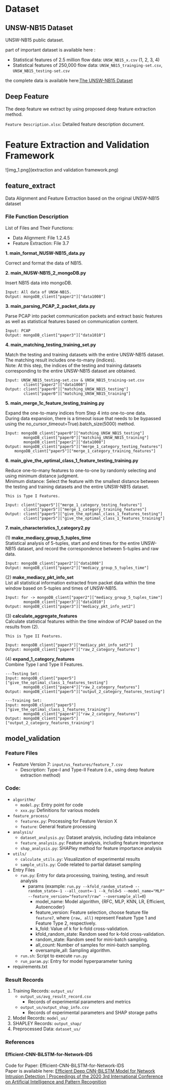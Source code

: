 # Dataset
## UNSW-NB15 Dataset
UNSW-NB15 public dataset.

part of important dataset is available here :
- Statistical features of 2.5 million flow data: `UNSW_NB15_x.csv` (1, 2, 3, 4)
- Statistical features of 250,000 flow data: `UNSW_NB15_trainging-set.csv`, `UNSW_NB15_testing-set.csv`

the complete data is available here:[The UNSW-NB15 Dataset](https://research.unsw.edu.au/projects/unsw-nb15-dataset)
## Deep Feature
The deep feature we extract by using proposed deep feature extraction method.

`Feature Description.xlsx`: Detailed feature description document.

# Feature Extraction and Validation Framework
![img_1.png](extraction and validation framework.png)

## feature_extract
Data Alignment and Feature Extraction based on the original UNSW-NB15 dataset
### File Function Description
List of Files and Their Functions:

- Data Alignment: File 1.2.4.5 
- Feature Extraction: File 3.7

**1. main_format_NUSW-NB15_data.py**

Correct and format the data of NB15.

**2. main_NUSW-NB15_2_mongoDB.py**

Insert NB15 data into mongoDB.  

    Input: All data of UNSW-NB15.  
    Output: mongoDB_client["paper2"]["data1008"]

**3. main_parsing_PCAP_2_packet_data.py**

Parse PCAP into packet communication packets and extract basic features as well as statistical features based on communication content.  

    Input: PCAP  
    Output: mongoDB_client["paper3"]["data1010"]

**4. main_matching_testing_training_set.py**

Match the testing and training datasets with the entire UNSW-NB15 dataset. The matching result includes one-to-many (indices).  
Note: At this step, the indices of the testing and training datasets corresponding to the entire UNSW-NB15 dataset are obtained.  

    Input: UNSW_NB15_testing-set.csv & UNSW_NB15_training-set.csv  
            client["paper2"]["data1008"]  
    Output: client["paper0"]["matching_UNSW_NB15_testing"]  
            client["paper0"]["matching_UNSW_NB15_training"]

**5. main_merge_1c_feature_testing_training.py**

Expand the one-to-many indices from Step 4 into one-to-one data.  
During data expansion, there is a timeout issue that needs to be bypassed using the no_cursor_timeout=True).batch_size(5000) method.  

    Input: mongoDB_client["paper0"]["matching_UNSW_NB15_testing"]  
            mongoDB_client["paper0"]["matching_UNSW_NB15_training"]  
            mongoDB_client["paper2"]["data1008"]  
    Output: mongoDB_client["paper5"]["merge_1_category_testing_features"]  
        mongoDB_client["paper5"]["merge_1_category_training_features"]

**6. main_give_the_optimal_class_1_feature_testing_training.py**

Reduce one-to-many features to one-to-one by randomly selecting and using minimum distance judgment.  
Minimum distance: Select the feature with the smallest distance between the testing and training datasets and the entire UNSW-NB15 dataset.  
    
    This is Type I Features.  
    
    Input: client["paper5"]["merge_1_category_testing_features"]  
            client["paper5"]["merge_1_category_training_features"]  
    Output: client["paper5"]["give_the_optimal_class_1_features_testing"]  
            client["paper5"]["give_the_optimal_class_1_features_training"]


**7. main_characteristics_1_category2.py**

(1) **make_mediacy_group_5_tuples_time**  
Statistical analysis of 5-tuples, start and end times for the entire UNSW-NB15 dataset, and record the correspondence between 5-tuples and raw data.  
    
    Input: mongoDB_client["paper2"]["data1008"]  
    Output: mongoDB_client["paper2"]["mediacy_group_5_tuples_time"]  

(2) **make_mediacy_pkt_info_set**  
List all statistical information extracted from packet data within the time window based on 5-tuples and times of UNSW-NB15.  

    Input: for -> mongoDB_client["paper2"]["mediacy_group_5_tuples_time"]  
            mongoDB_client["paper3"]["data1010"]  
    Output: mongoDB_client["paper3"]["mediacy_pkt_info_set2"]  

(3) **calculate_aggregate_features**  
Calculate statistical features within the time window of PCAP based on the results from (2).  

    This is Type II Features.  

    Input: mongoDB_client["paper3"]["mediacy_pkt_info_set2"]  
    Output: mongoDB_client["paper4"]["raw_2_category_features"]  

(4) **expand_1_category_features**  
Combine Type I and Type II Features.  

    ---Testing Set:  
    Input: mongoDB_client["paper5"]["give_the_optimal_class_1_features_testing"]  
            mongoDB_client["paper4"]["raw_2_category_features"]  
    Output: mongoDB_client["paper5"]["output_2_category_features_testing"]  

    ---Training Set:  
    Input: mongoDB_client["paper5"]["give_the_optimal_class_1_features_training"]  
            mongoDB_client["paper4"]["raw_2_category_features"]  
    Output: mongoDB_client["paper5"]["output_2_category_features_training"]

## model_validation
### Feature Files
- Feature Version 7: `input/us_features/feature_7.csv`
  - Description: Type-I and Type-II Feature (i.e., using deep feature extraction method)
### Code:
- `algorithm/`
  - `model.py`: Entry point for code
  - `xxx.py`: Definitions for various models
- `feature_process/`
  - `featurex.py`: Processing for Feature Version X
  - `feature`: General feature processing
- `analysis/`
  - `dataset_analysis.py`: Dataset analysis, including data imbalance
  - `feature_analysis.py`: Feature analysis, including feature importance
  - `shap_analysis.py`: SHAPley method for feature importance analysis
- `utils/`
  - `calculate_utils.py`: Visualization of experimental results
  - `sample_utils.py`: Code related to partial dataset sampling
- Entry Files
  - `run.py`: Entry for data processing, training, testing, and result analysis 
    - params (example: `run.py --kfold_random_state=0 --random_state=-1 --all_count=-1 --k_fold=5 --model_name="MLP" --feature_version="feature7/raw" --oversample_all=0`)
      - model_name: Model algorithm, {RFC, MLP, KNN, LR, Efficient, Autoencoder}
      - feature_version: Feature selection, choose feature file `feature7`, where `{raw, all}` represent Feature Type 1 and Feature Type 2, respectively.
      - k_fold: Value of k for k-fold cross-validation.
      - kfold_random_state: Random seed for k-fold cross-validation.
      - random_state: Random seed for mini-batch sampling.
      - all_count: Number of samples for mini-batch sampling.
      - oversample_all: Sampling algorithm.
  - `run.sh`: Script to execute `run.py`
  - `run_param.py`: Entry for model hyperparameter tuning
- requirements.txt

### Result Records
1. Training Records: `output_us/`
   - `output_us/avg_result_record.csv`
     - Records of experimental parameters and metrics
   - `output_us/output_shap_info.csv`
     - Records of experimental parameters and SHAP storage paths
2. Model Records: `model_us/`
3. SHAPLEY Records: `output_shap/`
4. Preprocessed Data: `dataset_us/`

### References
#### Efficient-CNN-BiLSTM-for-Network-IDS
Code for Paper: Efficient-CNN-BiLSTM-for-Network-IDS  
Paper is available here: [Efficient Deep CNN-BiLSTM Model for Network Intrusion Detection | Proceedings of the 2020 3rd International Conference on Artificial Intelligence and Pattern Recognition](https://dl.acm.org/doi/10.1145/3430199.3430224)